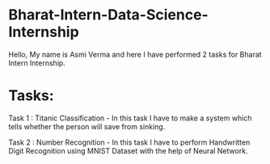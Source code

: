 # Bharat-Intern-Data-Science-Internship
Hello, My name is Asmi Verma and here I have performed 2 tasks for Bharat Intern Internship.

# Tasks:
Task 1 : Titanic Classification - In this task I have to make a system which tells whether the person will save from sinking.

Task 2 : Number Recognition - In this task I have to perform Handwritten Digit Recognition using MNIST Dataset with the help of Neural Network.
